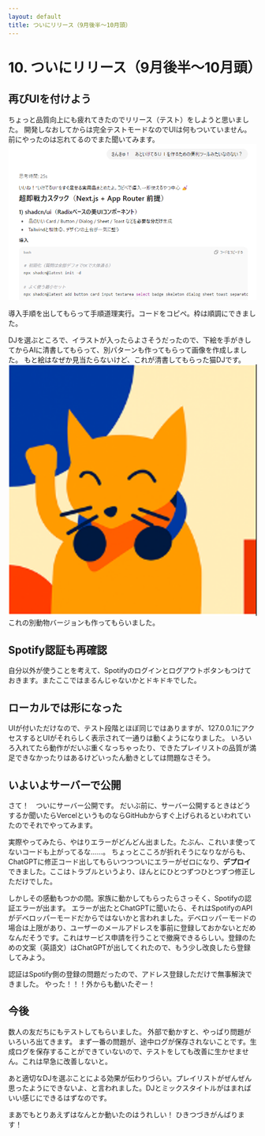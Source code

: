 ```yaml
---
layout: default
title: ついにリリース（9月後半～10月頭）
---
```


# 10. ついにリリース（9月後半～10月頭）
## 再びUIを付けよう
  ちょっと品質向上にも疲れてきたのでリリース（テスト）をしようと思いました。
  開発しなおしてからは完全テストモードなのでUIは何もついていません。
  前にやったのは忘れてるのでまた聞いてみます。
 ![](images/10_dev7-2025-10-13-13-45-40.png)
  
 導入手順を出してもらって手順道理実行。コードをコピペ。枠は順調にできました。
 
DJを選ぶところで、イラストが入ったらよさそうだったので、下絵を手がきしてからAIに清書してもらって、別パターンも作ってもらって画像を作成しました。
もと絵はなぜか見当たらないけど、これが清書してもらった猫DJです。
![](images/10_dev7-2025-10-13-14-00-32.png)
これの別動物バージョンも作ってもらいました。

## Spotify認証も再確認
  自分以外が使うことを考えて、Spotifyのログインとログアウトボタンもつけておきます。またここではまるんじゃないかとドキドキでした。

## ローカルでは形になった
UIが付いただけなので、テスト段階とほぼ同じではありますが、127.0.0.1にアクセスするとUIがそれらしく表示されて一通りは動くようになりました。
いろいろ入れてたら動作がだいぶ重くなっちゃったり、できたプレイリストの品質が満足できなかったりはあるけどいったん動きとしては問題なさそう。


## いよいよサーバーで公開
  さて！　ついにサーバー公開です。
  だいぶ前に、サーバー公開するときはどうするか聞いたらVercelというものならGitHubからすぐ上げられるといわれていたのでそれでやってみます。

  実際やってみたら、やはりエラーがどんどん出ました。たぶん、これいま使ってないコードも上がってるな……。
  ちょっとこころが折れそうになりながらも、ChatGPTに修正コード出してもらいつつついにエラーがゼロになり、<b>デプロイ</b>できました。ここはトラブルというより、ほんとにひとつずつひとつずつ修正しただけでした。

  しかしその感動もつかの間。家族に動かしてもらったらさっそく、Spotifyの認証エラーが出ます。
エラーが出たとChatGPTに聞いたら、それはSpotifyのAPIがデベロッパーモードだからではないかと言われました。デベロッパーモードの場合は上限があり、ユーザーのメールアドレスを事前に登録しておかないとだめなんだそうです。これはサービス申請を行うことで撤廃できるらしい。登録のための文案（英語文）はChatGPTが出してくれたので、もう少し改良したら登録してみよう。

認証はSpotify側の登録の問題だったので、アドレス登録しただけで無事解決できました。
やった！！！外からも動いたぞー！

## 今後
数人の友だちにもテストしてもらいました。
外部で動かすと、やっぱり問題がいろいろ出てきます。
まず一番の問題が、途中ログが保存されないことです。生成ログを保存することができていないので、テストをしても改善に生かせません。これは早急に改善しないと。

あと適切なDJを選ぶことによる効果が伝わりづらい。プレイリストがぜんぜん思ったようにできないよ、と言われました。DJとミックスタイトルがはまればいい感じにできるはずなのです。

まあでもとりあえずはなんとか動いたのはうれしい！
ひきつづきがんばります！ 

